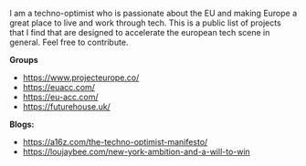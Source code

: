 I am a techno-optimist who is passionate about the EU and making Europe a great place to live and work through tech. This is a public list of projects that I find that are designed to accelerate the european tech scene in general. Feel free to contribute. 

**Groups**
* https://www.projecteurope.co/
* https://euacc.com/
* https://eu-acc.com/
* https://futurehouse.uk/

**Blogs:**
* https://a16z.com/the-techno-optimist-manifesto/
* https://loujaybee.com/new-york-ambition-and-a-will-to-win
